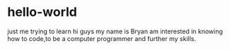 # hello-world
just me trying to learn
hi guys my name is  Bryan am interested in knowing how to code,to be a computer programmer and further my skills. 
